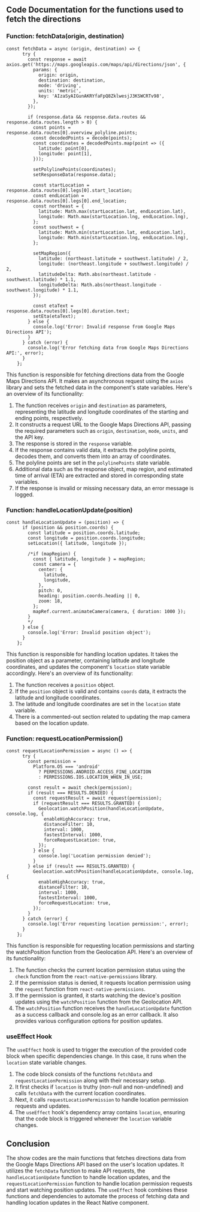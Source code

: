 ## Code Documentation for the functions used to fetch the directions

### Function: fetchData(origin, destination)
```
const fetchData = async (origin, destination) => {
      try {
        const response = await axios.get('https://maps.googleapis.com/maps/api/directions/json', {
          params: {
            origin: origin,
            destination: destination,
            mode: 'driving',
            units: 'metric',
            key: 'AIzaSyAIGunAKRYfaFpQ8ZklwesjJ3KSWCRTv98',
          },
        });

        if (response.data && response.data.routes && response.data.routes.length > 0) {
          const points = response.data.routes[0].overview_polyline.points;
          const decodedPoints = decode(points);
          const coordinates = decodedPoints.map(point => ({
            latitude: point[0],
            longitude: point[1],
          }));

          setPolylinePoints(coordinates);
          setResponseData(response.data);

          const startLocation = response.data.routes[0].legs[0].start_location;
          const endLocation = response.data.routes[0].legs[0].end_location;
          const northeast = {
            latitude: Math.max(startLocation.lat, endLocation.lat),
            longitude: Math.max(startLocation.lng, endLocation.lng),
          };
          const southwest = {
            latitude: Math.min(startLocation.lat, endLocation.lat),
            longitude: Math.min(startLocation.lng, endLocation.lng),
          };

          setMapRegion({
            latitude: (northeast.latitude + southwest.latitude) / 2,
            longitude: (northeast.longitude + southwest.longitude) / 2,
            latitudeDelta: Math.abs(northeast.latitude - southwest.latitude) * 1.1,
            longitudeDelta: Math.abs(northeast.longitude - southwest.longitude) * 1.1,
          });

          const etaText = response.data.routes[0].legs[0].duration.text;
          setEta(etaText);
        } else {
          console.log('Error: Invalid response from Google Maps Directions API');
        }
      } catch (error) {
        console.log('Error fetching data from Google Maps Directions API:', error);
      }
    };
```

This function is responsible for fetching directions data from the Google Maps Directions API. It makes an asynchronous request using the `axios` library and sets the fetched data in the component's state variables. Here's an overview of its functionality:

1. The function receives `origin` and `destination` as parameters, representing the latitude and longitude coordinates of the starting and ending points, respectively.
2. It constructs a request URL to the Google Maps Directions API, passing the required parameters such as `origin`, `destination`, `mode`, `units`, and the API key.
3. The response is stored in the `response` variable.
4. If the response contains valid data, it extracts the polyline points, decodes them, and converts them into an array of coordinates.
5. The polyline points are set in the `polylinePoints` state variable.
6. Additional data such as the response object, map region, and estimated time of arrival (ETA) are extracted and stored in corresponding state variables.
7. If the response is invalid or missing necessary data, an error message is logged.

### Function: handleLocationUpdate(position)
```
const handleLocationUpdate = (position) => {
      if (position && position.coords) {
        const latitude = position.coords.latitude;
        const longitude = position.coords.longitude;
        setLocation({ latitude, longitude });

        /*if (mapRegion) {
          const { latitude, longitude } = mapRegion;
          const camera = {
            center: {
              latitude,
              longitude,
            },
            pitch: 0,
            heading: position.coords.heading || 0,
            zoom: 18,
          };
          mapRef.current.animateCamera(camera, { duration: 1000 });
        }
        */
      } else {
        console.log('Error: Invalid position object');
      }
    };
```

This function is responsible for handling location updates. It takes the position object as a parameter, containing latitude and longitude coordinates, and updates the component's `location` state variable accordingly. Here's an overview of its functionality:

1. The function receives a `position` object.
2. If the `position` object is valid and contains `coords` data, it extracts the latitude and longitude coordinates.
3. The latitude and longitude coordinates are set in the `location` state variable.
4. There is a commented-out section related to updating the map camera based on the location update.

### Function: requestLocationPermission()
```
const requestLocationPermission = async () => {
      try {
        const permission =
          Platform.OS === 'android'
            ? PERMISSIONS.ANDROID.ACCESS_FINE_LOCATION
            : PERMISSIONS.IOS.LOCATION_WHEN_IN_USE;

        const result = await check(permission);
        if (result === RESULTS.DENIED) {
          const requestResult = await request(permission);
          if (requestResult === RESULTS.GRANTED) {
            Geolocation.watchPosition(handleLocationUpdate, console.log, {
              enableHighAccuracy: true,
              distanceFilter: 10,
              interval: 1000,
              fastestInterval: 1000,
              forceRequestLocation: true,
            });
          } else {
            console.log('Location permission denied');
          }
        } else if (result === RESULTS.GRANTED) {
          Geolocation.watchPosition(handleLocationUpdate, console.log, {
            enableHighAccuracy: true,
            distanceFilter: 10,
            interval: 1000,
            fastestInterval: 1000,
            forceRequestLocation: true,
          });
        }
      } catch (error) {
        console.log('Error requesting location permission:', error);
      }
    };
```

This function is responsible for requesting location permissions and starting the watchPosition function from the Geolocation API. Here's an overview of its functionality:

1. The function checks the current location permission status using the `check` function from the `react-native-permissions` library.
2. If the permission status is denied, it requests location permission using the `request` function from `react-native-permissions`.
3. If the permission is granted, it starts watching the device's position updates using the `watchPosition` function from the Geolocation API.
4. The `watchPosition` function receives the `handleLocationUpdate` function as a success callback and console.log as an error callback. It also provides various configuration options for position updates.

### useEffect Hook

The `useEffect` hook is used to trigger the execution of the provided code block when specific dependencies change. In this case, it runs when the `location` state variable changes.

1. The code block consists of the functions `fetchData` and `requestLocationPermission` along with their necessary setup.
2. It first checks if `location` is truthy (non-null and non-undefined) and calls `fetchData` with the current location coordinates.
3. Next, it calls `requestLocationPermission` to handle location permission requests and updates.
4. The `useEffect` hook's dependency array contains `location`, ensuring that the code block is triggered whenever the `location` variable changes.

## Conclusion

The show codes are the main functions that fetches directions data from the Google Maps Directions API based on the user's location updates. It utilizes the `fetchData` function to make API requests, the `handleLocationUpdate` function to handle location updates, and the `requestLocationPermission` function to handle location permission requests and start watching position updates. The `useEffect` hook combines these functions and dependencies to automate the process of fetching data and handling location updates in the React Native component.
